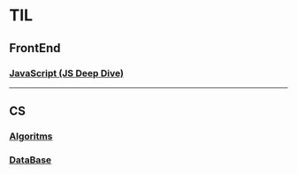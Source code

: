 # TIL
## FrontEnd
### [JavaScript (JS Deep Dive)](https://github.com/sr0020/TIL/tree/main/Javascript)
---
## CS
### [Algoritms](https://github.com/sr0020/TIL/tree/main/Algoritms)
### [DataBase](https://github.com/sr0020/TIL/tree/main/Date%20Base)